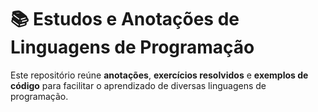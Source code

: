 # 📚 Estudos e Anotações de Linguagens de Programação

Este repositório reúne **anotações**, **exercícios resolvidos** e **exemplos de código** para facilitar o aprendizado de diversas linguagens de programação.